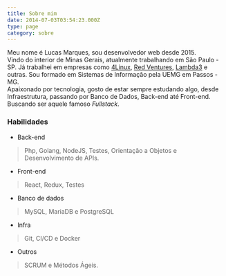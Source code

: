 ```yaml
---
title: Sobre mim
date: 2014-07-03T03:54:23.000Z
type: page
category: sobre
---
```

Meu nome é Lucas Marques, sou desenvolvedor web desde 2015.  
Vindo do interior de Minas Gerais, atualmente trabalhando em São Paulo - SP. Já trabalhei em empresas como [4Linux](https://www.4linux.com.br/), [Red Ventures](https://www.redventures.com/), [Lambda3](https://www.lambda3.com.br/) e outras.   Sou formado em Sistemas de Informação pela UEMG em Passos - MG.  
Apaixonado por tecnologia, gosto de estar sempre estudando algo, desde Infraestrutura, passando por Banco de Dados, Back-end até Front-end. Buscando ser aquele famoso *Fullstack*.

### Habilidades

* Back-end
> Php, Golang, NodeJS, Testes, Orientação a Objetos e Desenvolvimento de APIs.

* Front-end
> React, Redux, Testes 

* Banco de dados
> MySQL, MariaDB e PostgreSQL

* Infra
> Git, CI/CD e Docker

* Outros
> SCRUM e Métodos Ágeis.

